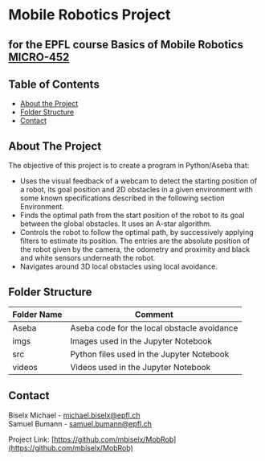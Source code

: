 # Mobile Robotics Project
## for the EPFL course Basics of Mobile Robotics [MICRO-452](https://isa.epfl.ch/imoniteur_ISAP/!itffichecours.htm?ww_i_matiere=2343869959&ww_x_anneeAcad=2020-2021&ww_i_section=2373753419)


<!-- TABLE OF CONTENTS -->
## Table of Contents

* [About the Project](#about-the-project)
* [Folder Structure](#folder-structure)
* [Contact](#contact)

<!-- ABOUT THE PROJECT -->
## About The Project
The objective of this project is to create a program in Python/Aseba that:
* Uses the visual feedback of a webcam to detect the starting position of a robot, its goal position and 2D obstacles in a given environment with some known specifications described in the following section Environment.
* Finds the optimal path from the start position of the robot to its goal between the global obstacles. It uses an A-star algorithm.
* Controls the robot to follow the optimal path, by successively applying filters to estimate its position. The entries are the absolute position of the robot given by the camera, the odometry and proximity and black and white sensors underneath the robot.
* Navigates around 3D local obstacles using local avoidance.


<!-- FOLDER Structure -->
## Folder Structure
| Folder Name             | Comment                                                                                            |
| ----------------------- | -------------------------------------------------------------------------------------------------- |
| Aseba                   | Aseba code for the local obstacle avoidance                                                        |
| imgs                    | Images used in the Jupyter Notebook                                                                |
| src                     | Python files used in the Jupyter Notebook                                                          |
| videos                  | Videos used in the Jupyter Notebook                                                                |


<!-- CONTACT -->
## Contact
Biselx Michael - michael.biselx@epfl.ch <br />
Samuel Bumann - samuel.bumann@epfl.ch




Project Link: [https://github.com/mbiselx/MobRob](https://github.com/mbiselx/MobRob)
